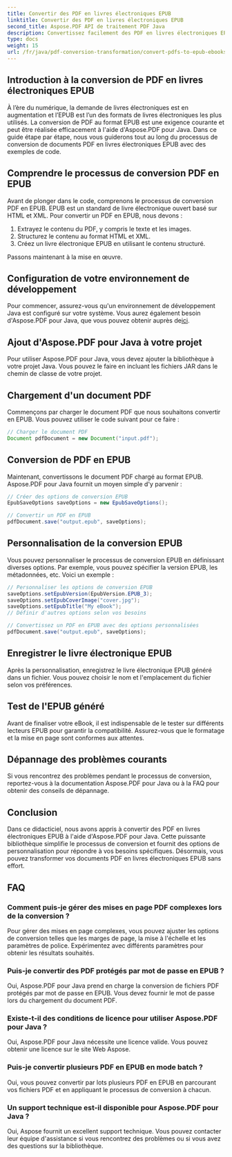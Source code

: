```yaml
---
title: Convertir des PDF en livres électroniques EPUB
linktitle: Convertir des PDF en livres électroniques EPUB
second_title: Aspose.PDF API de traitement PDF Java
description: Convertissez facilement des PDF en livres électroniques EPUB avec Aspose.PDF pour Java. Apprenez étape par étape la conversion de PDF en EPUB et les FAQ.
type: docs
weight: 15
url: /fr/java/pdf-conversion-transformation/convert-pdfs-to-epub-ebooks/
---
```


## Introduction à la conversion de PDF en livres électroniques EPUB

À l’ère du numérique, la demande de livres électroniques est en augmentation et l’EPUB est l’un des formats de livres électroniques les plus utilisés. La conversion de PDF au format EPUB est une exigence courante et peut être réalisée efficacement à l'aide d'Aspose.PDF pour Java. Dans ce guide étape par étape, nous vous guiderons tout au long du processus de conversion de documents PDF en livres électroniques EPUB avec des exemples de code.

## Comprendre le processus de conversion PDF en EPUB

Avant de plonger dans le code, comprenons le processus de conversion PDF en EPUB. EPUB est un standard de livre électronique ouvert basé sur HTML et XML. Pour convertir un PDF en EPUB, nous devons :

1. Extrayez le contenu du PDF, y compris le texte et les images.
2. Structurez le contenu au format HTML et XML.
3. Créez un livre électronique EPUB en utilisant le contenu structuré.

Passons maintenant à la mise en œuvre.

## Configuration de votre environnement de développement

 Pour commencer, assurez-vous qu'un environnement de développement Java est configuré sur votre système. Vous aurez également besoin d'Aspose.PDF pour Java, que vous pouvez obtenir auprès de[ici](https://releases.aspose.com/pdf/java/).

## Ajout d'Aspose.PDF pour Java à votre projet

Pour utiliser Aspose.PDF pour Java, vous devez ajouter la bibliothèque à votre projet Java. Vous pouvez le faire en incluant les fichiers JAR dans le chemin de classe de votre projet.

## Chargement d'un document PDF

Commençons par charger le document PDF que nous souhaitons convertir en EPUB. Vous pouvez utiliser le code suivant pour ce faire :

```java
// Charger le document PDF
Document pdfDocument = new Document("input.pdf");
```

## Conversion de PDF en EPUB

Maintenant, convertissons le document PDF chargé au format EPUB. Aspose.PDF pour Java fournit un moyen simple d'y parvenir :

```java
// Créer des options de conversion EPUB
EpubSaveOptions saveOptions = new EpubSaveOptions();

// Convertir un PDF en EPUB
pdfDocument.save("output.epub", saveOptions);
```

## Personnalisation de la conversion EPUB

Vous pouvez personnaliser le processus de conversion EPUB en définissant diverses options. Par exemple, vous pouvez spécifier la version EPUB, les métadonnées, etc. Voici un exemple :

```java
// Personnaliser les options de conversion EPUB
saveOptions.setEpubVersion(EpubVersion.EPUB_3);
saveOptions.setEpubCoverImage("cover.jpg");
saveOptions.setEpubTitle("My eBook");
// Définir d'autres options selon vos besoins

// Convertissez un PDF en EPUB avec des options personnalisées
pdfDocument.save("output.epub", saveOptions);
```

## Enregistrer le livre électronique EPUB

Après la personnalisation, enregistrez le livre électronique EPUB généré dans un fichier. Vous pouvez choisir le nom et l'emplacement du fichier selon vos préférences.

## Test de l'EPUB généré

Avant de finaliser votre eBook, il est indispensable de le tester sur différents lecteurs EPUB pour garantir la compatibilité. Assurez-vous que le formatage et la mise en page sont conformes aux attentes.

## Dépannage des problèmes courants

Si vous rencontrez des problèmes pendant le processus de conversion, reportez-vous à la documentation Aspose.PDF pour Java ou à la FAQ pour obtenir des conseils de dépannage.

## Conclusion

Dans ce didacticiel, nous avons appris à convertir des PDF en livres électroniques EPUB à l'aide d'Aspose.PDF pour Java. Cette puissante bibliothèque simplifie le processus de conversion et fournit des options de personnalisation pour répondre à vos besoins spécifiques. Désormais, vous pouvez transformer vos documents PDF en livres électroniques EPUB sans effort.

## FAQ

### Comment puis-je gérer des mises en page PDF complexes lors de la conversion ?

Pour gérer des mises en page complexes, vous pouvez ajuster les options de conversion telles que les marges de page, la mise à l'échelle et les paramètres de police. Expérimentez avec différents paramètres pour obtenir les résultats souhaités.

### Puis-je convertir des PDF protégés par mot de passe en EPUB ?

Oui, Aspose.PDF pour Java prend en charge la conversion de fichiers PDF protégés par mot de passe en EPUB. Vous devez fournir le mot de passe lors du chargement du document PDF.

### Existe-t-il des conditions de licence pour utiliser Aspose.PDF pour Java ?

Oui, Aspose.PDF pour Java nécessite une licence valide. Vous pouvez obtenir une licence sur le site Web Aspose.

### Puis-je convertir plusieurs PDF en EPUB en mode batch ?

Oui, vous pouvez convertir par lots plusieurs PDF en EPUB en parcourant vos fichiers PDF et en appliquant le processus de conversion à chacun.

### Un support technique est-il disponible pour Aspose.PDF pour Java ?

Oui, Aspose fournit un excellent support technique. Vous pouvez contacter leur équipe d'assistance si vous rencontrez des problèmes ou si vous avez des questions sur la bibliothèque.